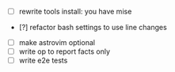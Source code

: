 - [ ] rewrite tools install: you have mise
- [?] refactor bash settings to use line changes
- [ ] make astrovim optional
- [ ] write op to report facts only
- [ ] write e2e tests

